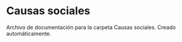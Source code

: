 # Causas sociales
Archivo de documentación para la carpeta Causas sociales.
Creado automáticamente.

